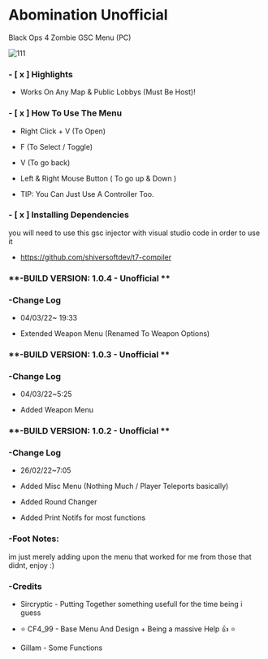 # Abomination Unofficial
Black Ops 4 Zombie GSC Menu (PC)

![111](https://user-images.githubusercontent.com/48811414/156706089-afd8b753-969c-4e67-94d0-ead08e70cd76.png)

### **- [ x ] Highlights**
- Works On Any Map & Public Lobbys (Must Be Host)!


### **- [ x ] How To Use The Menu**

- Right Click + V (To Open)
- F (To Select / Toggle)
- V (To go back)
- Left & Right Mouse Button ( To go up & Down )

- TIP: You Can Just Use A Controller Too.

### **- [ x ] Installing Dependencies**

you will need to use this gsc injector with visual studio code in order to use it
- https://github.com/shiversoftdev/t7-compiler

### **-BUILD VERSION: 1.0.4 - Unofficial **

### **-Change Log**
- 04/03/22~ 19:33

- Extended Weapon Menu (Renamed To Weapon Options)

### **-BUILD VERSION: 1.0.3 - Unofficial **

### **-Change Log**
- 04/03/22~5:25

- Added Weapon Menu

### **-BUILD VERSION: 1.0.2 - Unofficial **

### **-Change Log**
- 26/02/22~7:05

- Added Misc Menu (Nothing Much / Player Teleports basically)
- Added Round Changer
- Added Print Notifs for most functions


### **-Foot Notes:**
im just merely adding upon the menu that worked for me from those that didnt,  enjoy :)

### **-Credits**

- Sircryptic - Putting Together something usefull for the time being i guess

- ⭐ CF4_99 - Base Menu And Design + Being a massive Help 👍 ⭐
- Gillam - Some Functions
